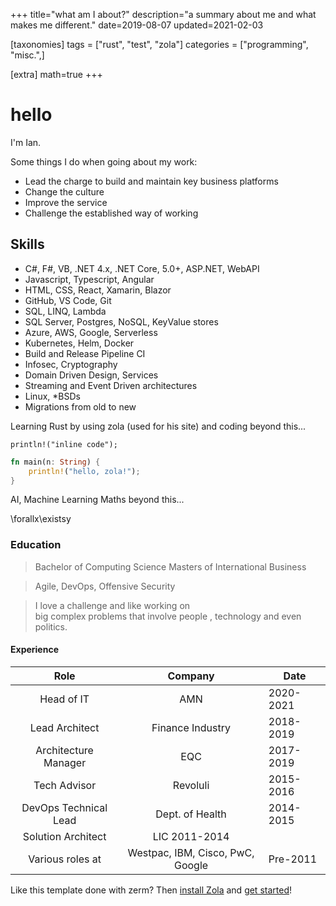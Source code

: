 +++
title="what am I about?"
description="a summary about me and what makes me different."
date=2019-08-07
updated=2021-02-03

[taxonomies]
tags = ["rust", "test", "zola"]
categories = ["programming", "misc.",]

[extra]
math=true
+++

# hello

I'm Ian.

Some things I do when going about my work:
- Lead the charge to build and maintain key business platforms
- Change the culture
- Improve the service
- Challenge the established way of working
  

  
## Skills

- C#, F#, VB, .NET 4.x, .NET Core, 5.0+, ASP.NET, WebAPI
- Javascript, Typescript, Angular
- HTML, CSS, React, Xamarin, Blazor
- GitHub, VS Code, Git
- SQL, LINQ, Lambda
- SQL Server, Postgres, NoSQL, KeyValue stores
- Azure, AWS, Google, Serverless
- Kubernetes, Helm, Docker
- Build and Release Pipeline CI
- Infosec, Cryptography
- Domain Driven Design, Services
- Streaming and Event Driven architectures
- Linux, *BSDs
- Migrations from old to new


Learning Rust by using zola (used for his site) and coding beyond this...

`println!("inline code");`

```rs
fn main(n: String) {
    println!("hello, zola!");
}
```

AI, Machine Learning Maths beyond this...

\forallx\existsy

### Education

> Bachelor of Computing Science
> Masters of International Business

> Agile, DevOps, Offensive Security

> I love a challenge and like working on  
> big complex problems that involve people
>, technology and even politics.

#### Experience

| Role | Company    | Date    |
|:-----:|:---------:|------|
| Head of IT | AMN    | 2020-2021 |
| Lead Architect | Finance Industry | 2018-2019  |
| Architecture Manager | EQC | 2017-2019  |
| Tech Advisor | Revoluli | 2015-2016
| DevOps Technical Lead | Dept. of Health | 2014-2015
| Solution Architect | LIC 2011-2014
| Various roles at | Westpac, IBM, Cisco, PwC, Google | Pre-2011


  
Like this template done with zerm? Then [install
Zola](https://www.getzola.org/documentation/getting-started/installation/) and
[get started](https://www.getzola.org/documentation/themes/installing-and-using-themes/#installing-a-theme)!


